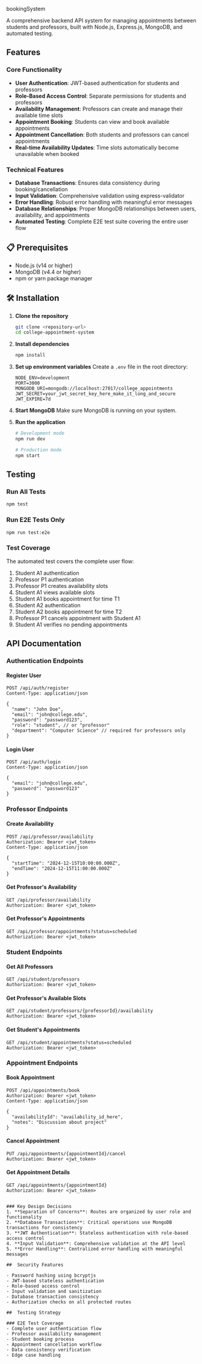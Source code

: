 bookingSystem

A comprehensive backend API system for managing appointments between students and professors, built with Node.js, Express.js, MongoDB, and automated testing.

##  Features

### Core Functionality
- **User Authentication**: JWT-based authentication for students and professors
- **Role-Based Access Control**: Separate permissions for students and professors
- **Availability Management**: Professors can create and manage their available time slots
- **Appointment Booking**: Students can view and book available appointments
- **Appointment Cancellation**: Both students and professors can cancel appointments
- **Real-time Availability Updates**: Time slots automatically become unavailable when booked

### Technical Features
- **Database Transactions**: Ensures data consistency during booking/cancellation
- **Input Validation**: Comprehensive validation using express-validator
- **Error Handling**: Robust error handling with meaningful error messages
- **Database Relationships**: Proper MongoDB relationships between users, availability, and appointments
- **Automated Testing**: Complete E2E test suite covering the entire user flow

## 📋 Prerequisites

- Node.js (v14 or higher)
- MongoDB (v4.4 or higher)
- npm or yarn package manager

## 🛠️ Installation

1. **Clone the repository**
   ```bash
   git clone <repository-url>
   cd college-appointment-system
   ```

2. **Install dependencies**
   ```bash
   npm install
   ```

3. **Set up environment variables**
   Create a `.env` file in the root directory:
   ```env
   NODE_ENV=development
   PORT=3000
   MONGODB_URI=mongodb://localhost:27017/college_appointments
   JWT_SECRET=your_jwt_secret_key_here_make_it_long_and_secure
   JWT_EXPIRE=7d
   ```

4. **Start MongoDB**
   Make sure MongoDB is running on your system.

5. **Run the application**
   ```bash
   # Development mode
   npm run dev
   
   # Production mode
   npm start
   ```

##  Testing

### Run All Tests
```bash
npm test
```

### Run E2E Tests Only
```bash
npm run test:e2e
```

### Test Coverage
The automated test covers the complete user flow:
1. Student A1 authentication
2. Professor P1 authentication
3. Professor P1 creates availability slots
4. Student A1 views available slots
5. Student A1 books appointment for time T1
6. Student A2 authentication
7. Student A2 books appointment for time T2
8. Professor P1 cancels appointment with Student A1
9. Student A1 verifies no pending appointments

##  API Documentation

### Authentication Endpoints

#### Register User
```http
POST /api/auth/register
Content-Type: application/json

{
  "name": "John Doe",
  "email": "john@college.edu",
  "password": "password123",
  "role": "student", // or "professor"
  "department": "Computer Science" // required for professors only
}
```

#### Login User
```http
POST /api/auth/login
Content-Type: application/json

{
  "email": "john@college.edu",
  "password": "password123"
}
```

### Professor Endpoints

#### Create Availability
```http
POST /api/professor/availability
Authorization: Bearer <jwt_token>
Content-Type: application/json

{
  "startTime": "2024-12-15T10:00:00.000Z",
  "endTime": "2024-12-15T11:00:00.000Z"
}
```

#### Get Professor's Availability
```http
GET /api/professor/availability
Authorization: Bearer <jwt_token>
```

#### Get Professor's Appointments
```http
GET /api/professor/appointments?status=scheduled
Authorization: Bearer <jwt_token>
```

### Student Endpoints

#### Get All Professors
```http
GET /api/student/professors
Authorization: Bearer <jwt_token>
```

#### Get Professor's Available Slots
```http
GET /api/student/professors/{professorId}/availability
Authorization: Bearer <jwt_token>
```

#### Get Student's Appointments
```http
GET /api/student/appointments?status=scheduled
Authorization: Bearer <jwt_token>
```

### Appointment Endpoints

#### Book Appointment
```http
POST /api/appointments/book
Authorization: Bearer <jwt_token>
Content-Type: application/json

{
  "availabilityId": "availability_id_here",
  "notes": "Discussion about project"
}
```

#### Cancel Appointment
```http
PUT /api/appointments/{appointmentId}/cancel
Authorization: Bearer <jwt_token>
```

#### Get Appointment Details
```http
GET /api/appointments/{appointmentId}
Authorization: Bearer <jwt_token>
```


```

### Key Design Decisions
1. **Separation of Concerns**: Routes are organized by user role and functionality
2. **Database Transactions**: Critical operations use MongoDB transactions for consistency
3. **JWT Authentication**: Stateless authentication with role-based access control
4. **Input Validation**: Comprehensive validation at the API level
5. **Error Handling**: Centralized error handling with meaningful messages

##  Security Features

- Password hashing using bcryptjs
- JWT-based stateless authentication
- Role-based access control
- Input validation and sanitization
- Database transaction consistency
- Authorization checks on all protected routes

##  Testing Strategy

### E2E Test Coverage
- Complete user authentication flow
- Professor availability management
- Student booking process
- Appointment cancellation workflow
- Data consistency verification
- Edge case handling




